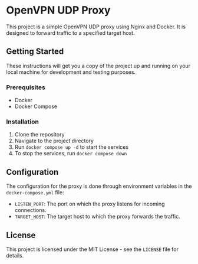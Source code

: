 # OpenVPN UDP Proxy

This project is a simple OpenVPN UDP proxy using Nginx and Docker. It is designed to forward traffic to a specified target host.

## Getting Started

These instructions will get you a copy of the project up and running on your local machine for development and testing purposes.

### Prerequisites

- Docker
- Docker Compose

### Installation

1. Clone the repository
2. Navigate to the project directory
3. Run `docker compose up -d` to start the services
4. To stop the services, run `docker compose down`

## Configuration

The configuration for the proxy is done through environment variables in the `docker-compose.yml` file:

- `LISTEN_PORT`: The port on which the proxy listens for incoming connections.
- `TARGET_HOST`: The target host to which the proxy forwards the traffic.

## License

This project is licensed under the MIT License - see the `LICENSE` file for details.
